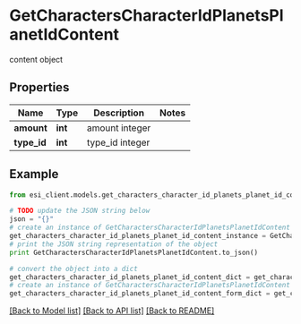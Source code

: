 # GetCharactersCharacterIdPlanetsPlanetIdContent

content object

## Properties

Name | Type | Description | Notes
------------ | ------------- | ------------- | -------------
**amount** | **int** | amount integer | 
**type_id** | **int** | type_id integer | 

## Example

```python
from esi_client.models.get_characters_character_id_planets_planet_id_content import GetCharactersCharacterIdPlanetsPlanetIdContent

# TODO update the JSON string below
json = "{}"
# create an instance of GetCharactersCharacterIdPlanetsPlanetIdContent from a JSON string
get_characters_character_id_planets_planet_id_content_instance = GetCharactersCharacterIdPlanetsPlanetIdContent.from_json(json)
# print the JSON string representation of the object
print GetCharactersCharacterIdPlanetsPlanetIdContent.to_json()

# convert the object into a dict
get_characters_character_id_planets_planet_id_content_dict = get_characters_character_id_planets_planet_id_content_instance.to_dict()
# create an instance of GetCharactersCharacterIdPlanetsPlanetIdContent from a dict
get_characters_character_id_planets_planet_id_content_form_dict = get_characters_character_id_planets_planet_id_content.from_dict(get_characters_character_id_planets_planet_id_content_dict)
```
[[Back to Model list]](../README.md#documentation-for-models) [[Back to API list]](../README.md#documentation-for-api-endpoints) [[Back to README]](../README.md)


